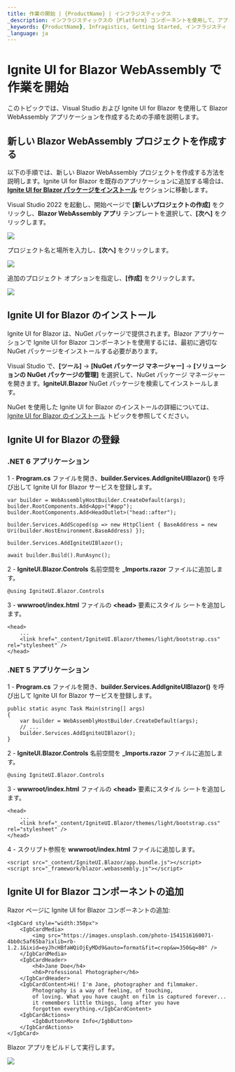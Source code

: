 ```yaml
---
title: 作業の開始 | {ProductName} | インフラジスティックス
_description: インフラジスティックスの {Platform} コンポーネントを使用して、アプリを作成し、世界最速の仮想化されたリアルタイムの {Platform} データ グリッドとストリーミング ファイナンシャルおよびビジネス チャートを使用して、データの視覚化を向上させます。
_keywords: {ProductName}, Infragistics, Getting Started, インフラジスティックス, 作業の開始
_language: ja
---
```

# Ignite UI for Blazor WebAssembly で作業を開始

このトピックでは、Visual Studio および Ignite UI for Blazor を使用して Blazor WebAssembly アプリケーションを作成するための手順を説明します。

## 新しい Blazor WebAssembly プロジェクトを作成する
以下の手順では、新しい Blazor WebAssembly プロジェクトを作成する方法を説明します。Ignite UI for Blazor を既存のアプリケーションに追加する場合は、[**Ignite UI for Blazor パッケージをインストール**](#ignite-ui-for-blazor-のインストール) セクションに移動します。

Visual Studio 2022 を起動し、開始ページで **[新しいプロジェクトの作成]** をクリックし、**Blazor WebAssembly アプリ** テンプレートを選択して、**[次へ]** をクリックします。

<img src="../images/general/new-blazor-project-client.jpg" />

プロジェクト名と場所を入力し、**[次へ]** をクリックします。

<img src="../images/general/new-blazor-project-configure-client.jpg" />

追加のプロジェクト オプションを指定し、**[作成]** をクリックします。

<img src="../images/general/new-blazor-project-info-client.jpg" />

## Ignite UI for Blazor のインストール

Ignite UI for Blazor は、NuGet パッケージで提供されます。Blazor アプリケーションで Ignite UI for Blazor コンポーネントを使用するには、最初に適切な NuGet パッケージをインストールする必要があります。

Visual Studio で、**[ツール]** → **[NuGet パッケージ マネージャー]** → **[ソリューションの NuGet パッケージの管理]** を選択して、NuGet パッケージ マネージャーを開きます。**IgniteUI.Blazor** NuGet パッケージを検索してインストールします。

NuGet を使用した Ignite UI for Blazor のインストールの詳細については、[Ignite UI for Blazor のインストール](general-installing-blazor.md) トピックを参照してください。

## Ignite UI for Blazor の登録

### .NET 6 アプリケーション

1 - **Program.cs** ファイルを開き、**builder.Services.AddIgniteUIBlazor()** を呼び出して Ignite UI for Blazor サービスを登録します。

```
var builder = WebAssemblyHostBuilder.CreateDefault(args);
builder.RootComponents.Add<App>("#app");
builder.RootComponents.Add<HeadOutlet>("head::after");

builder.Services.AddScoped(sp => new HttpClient { BaseAddress = new Uri(builder.HostEnvironment.BaseAddress) });

builder.Services.AddIgniteUIBlazor();

await builder.Build().RunAsync();
```

2 - **IgniteUI.Blazor.Controls** 名前空間を **_Imports.razor** ファイルに追加します。

```razor
@using IgniteUI.Blazor.Controls
```

3 - **wwwroot/index.html** ファイルの **<head\>** 要素にスタイル シートを追加します。

```razor
<head>
    ...
    <link href="_content/IgniteUI.Blazor/themes/light/bootstrap.css" rel="stylesheet" />
</head>
```

### .NET 5 アプリケーション

1 - **Program.cs** ファイルを開き、**builder.Services.AddIgniteUIBlazor()** を呼び出して Ignite UI for Blazor サービスを登録します。

```razor
public static async Task Main(string[] args)
{
    var builder = WebAssemblyHostBuilder.CreateDefault(args);
    // ...
    builder.Services.AddIgniteUIBlazor();
}
```

2 - **IgniteUI.Blazor.Controls** 名前空間を **_Imports.razor** ファイルに追加します。

```razor
@using IgniteUI.Blazor.Controls
```

3 - **wwwroot/index.html** ファイルの **<head\>** 要素にスタイル シートを追加します。

```razor
<head>
    ...
    <link href="_content/IgniteUI.Blazor/themes/light/bootstrap.css" rel="stylesheet" />
</head>
```

4 - スクリプト参照を **wwwroot/index.html** ファイルに追加します。

```razor
<script src="_content/IgniteUI.Blazor/app.bundle.js"></script>
<script src="_framework/blazor.webassembly.js"></script>
```

## Ignite UI for Blazor コンポーネントの追加

Razor ページに Ignite UI for Blazor コンポーネントの追加:

```razor
<IgbCard style="width:350px">
    <IgbCardMedia>
        <img src="https://images.unsplash.com/photo-1541516160071-4bb0c5af65ba?ixlib=rb-1.2.1&ixid=eyJhcHBfaWQiOjEyMDd9&auto=format&fit=crop&w=350&q=80" />
    </IgbCardMedia>
    <IgbCardHeader>
        <h4>Jane Doe</h4>
        <h6>Professional Photographer</h6>
    </IgbCardHeader>
    <IgbCardContent>Hi! I'm Jane, photographer and filmmaker.
        Photography is a way of feeling, of touching,
        of loving. What you have caught on film is captured forever...
        it remembers little things, long after you have
        forgotten everything.</IgbCardContent>
    <IgbCardActions>
        <IgbButton>More Info</IgbButton>
    </IgbCardActions>
</IgbCard>
```

Blazor アプリをビルドして実行します。

<img src="../images/general/getting-started-blazor-card.jpg" />
